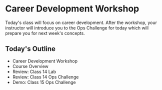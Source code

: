 # Career Development Workshop

Today's class will focus on career development. After the workshop, your instructor will introduce you to the Ops Challenge for today which will prepare you for next week's concepts.

## Today's Outline

- Career Development Workshop
- Course Overview
- Review: Class 14 Lab
- Review: Class 14 Ops Challenge
- Demo: Class 15 Ops Challenge 

